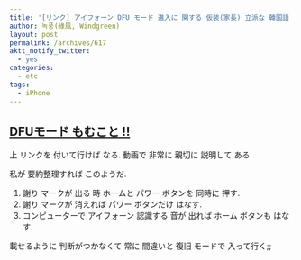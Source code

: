 ```yaml
---
title: '[リンク] アイフォーン DFU モード 進入に 関する 仮装(家長) 立派な 韓国語 動画'
author: 녹풍(綠風, Windgreen)
layout: post
permalink: /archives/617
aktt_notify_twitter:
  - yes
categories:
  - etc
tags:
  - iPhone
---
```

## <a target="_top" href="http://iphone-ipad.tistory.com/809">DFUモード もむこと !!</a>

上 リンクを 付いて行けば なる. 動画で 非常に 親切に 説明して ある.

私が 要約整理すれば このようだ.

1.  謝り マークが 出る 時 ホームと パワー ボタンを 同時に 押す.
2.  謝り マークが 消えれば パワー ボタンだけ はなす.
3.  コンピューターで アイフォーン 認識する 音が 出れば ホーム ボタンも はなす.

載せるように 判断がつかなくて 常に 間違いと 復旧 モードで 入って行く;;